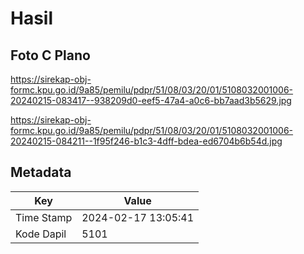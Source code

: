 # Hasil

## Foto C Plano

https://sirekap-obj-formc.kpu.go.id/9a85/pemilu/pdpr/51/08/03/20/01/5108032001006-20240215-083417--938209d0-eef5-47a4-a0c6-bb7aad3b5629.jpg

https://sirekap-obj-formc.kpu.go.id/9a85/pemilu/pdpr/51/08/03/20/01/5108032001006-20240215-084211--1f95f246-b1c3-4dff-bdea-ed6704b6b54d.jpg


## Metadata

| Key        | Value               |
| ---------- | ------------------- |
| Time Stamp | 2024-02-17 13:05:41 |
| Kode Dapil | 5101                |



